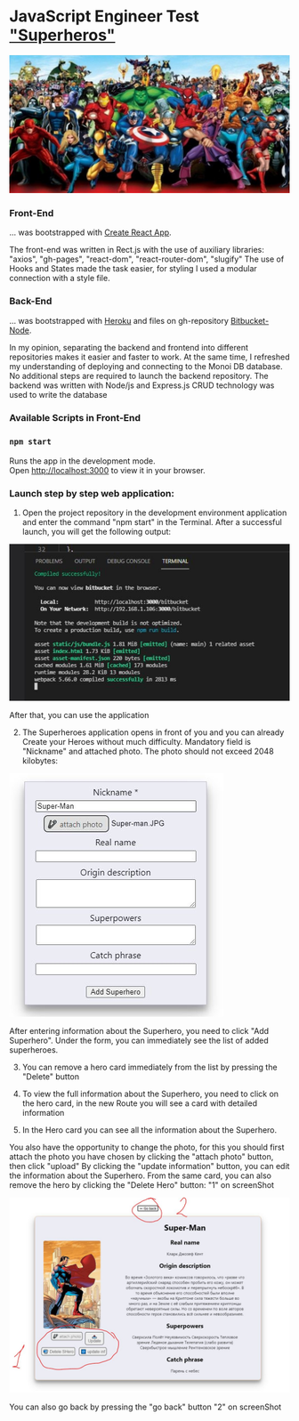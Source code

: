 # JavaScript Engineer Test ["Superheros"](https://mishka31.github.io/bitbucket/) 
 
![](public/1.JPG)

### Front-End 
... was bootstrapped with [Create React App](https://github.com/facebook/create-react-app). 

The front-end was written in Rect.js with the use of auxiliary libraries:
"axios", "gh-pages", "react-dom", "react-router-dom", "slugify"
The use of Hooks and States made the task easier, for styling I used a modular connection with a style file.

### Back-End
... was bootstrapped with [Heroku](https://id.heroku.com/login) and files on gh-repository [Bitbucket-Node](https://github.com/Mishka31/bitbucket-node.git).

In my opinion, separating the backend and frontend into different repositories makes it easier and faster to work. At the same time, I refreshed my understanding of deploying and connecting to the Monoi DB database. No additional steps are required to launch the backend repository. The backend was written with Node/js and Express.js
CRUD technology was used to write the database

### Available Scripts in Front-End

### `npm start`
Runs the app in the development mode.\
Open [http://localhost:3000](http://localhost:3000) to view it in your browser.

### Launch step by step web application:

1. Open the project repository in the development environment application and enter the command "npm start" in the Terminal. After a successful launch, you will get the following output:

![](public/2.JPG)

After that, you can use the application

2. The Superheroes application opens in front of you and you can already Create your Heroes without much difficulty.
Mandatory field is "Nickname" and attached photo. The photo should not exceed 2048 kilobytes:

![](public/3.JPG)

After entering information about the Superhero, you need to click "Add Superhero". Under the form, you can immediately see the list of added superheroes.

3. You can remove a hero card immediately from the list by pressing the "Delete" button

4. To view the full information about the Superhero, you need to click on the hero card, in the new Route you will see a card with detailed information

5.  In the Hero card you can see all the information about the Superhero.

You also have the opportunity to change the photo, for this you should first attach the photo you have chosen by clicking the "attach photo" button, then click "upload"
By clicking the "update information" button, you can edit the information about the Superhero. From the same card, you can also remove the hero by clicking the "Delete Hero" button: "1" on screenShot

![](public/4.JPG)

You can also go back by pressing the "go back" button "2" on screenShot



